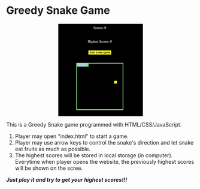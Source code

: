 # Greedy Snake Game

<img src="GreedySnake.gif" alt="Cover" style="display:block; margin-left: auto;
margin-right: auto;width: 45%;"/>

This is a Greedy Snake game programmed with HTML/CSS/JavaScript.

1. Player may open "index.html" to start a game.
2. Player may use arrow keys to control the snake's direction and let snake eat fruits as much as possible.
3. The highest scores will be stored in local storage (in computer). Everytime when player opens the website, the previously highest scores will be shown on the scree.

**_Just play it and try to get your highest scores!!!_**
